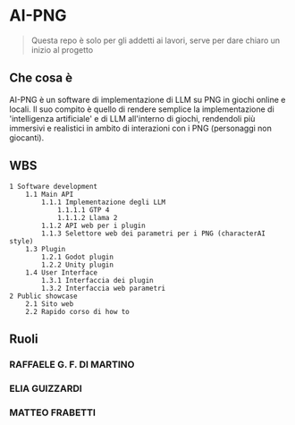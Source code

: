 # AI-PNG

> Questa repo è solo per gli addetti ai lavori, serve per dare chiaro un inizio al progetto

## Che cosa è  
AI-PNG è un software di implementazione di LLM su PNG in giochi online e locali. Il suo compito è quello di rendere semplice la implementazione di 'intelligenza artificiale' e di LLM all'interno di giochi, rendendoli più immersivi e realistici in ambito di interazioni con i PNG (personaggi non giocanti).
## WBS
```
1 Software development
	1.1 Main API
		1.1.1 Implementazione degli LLM
			1.1.1.1 GTP 4
			1.1.1.2 Llama 2
		1.1.2 API web per i plugin
		1.1.3 Selettore web dei parametri per i PNG (characterAI style)
	1.3 Plugin
		1.2.1 Godot plugin
		1.2.2 Unity plugin
	1.4 User Interface
		1.3.1 Interfaccia dei plugin
		1.3.2 Interfaccia web parametri
2 Public showcase
	2.1 Sito web
	2.2 Rapido corso di how to
```
## Ruoli
### RAFFAELE G. F. DI MARTINO

### ELIA GUIZZARDI

### MATTEO FRABETTI
